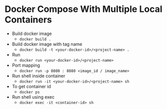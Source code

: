# Docker Compose With Multiple Local Containers

* Build docker image
    * `docker build .`
* Build docker image with tag name
    * `docker build -t <your-docker-id>/<project-name> .` 
* Run 
    * `docker run <your-docker-id>/<project-name>`
* Port mapping
    * `docker run -p 8080 : 8080 <image_id / image_name>`
* Run shell inside container
    * `docker run -it <your-docker-id>/<project-name> sh`
* To get container id
    * `docker ps`
* Run shell using exec
    * `docker exec -it <container-id> sh`